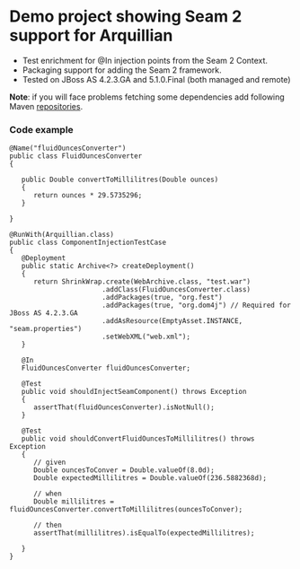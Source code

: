 Demo project showing Seam 2 support for Arquillian
============================

* Test enrichment for @In injection points from the Seam 2 Context.
* Packaging support for adding the Seam 2 framework.
* Tested on JBoss AS 4.2.3.GA and 5.1.0.Final (both managed and remote)

**Note**: if you will face problems fetching some dependencies add following Maven [repositories](https://gist.github.com/1809214).

### Code example

    @Name("fluidOuncesConverter")
    public class FluidOuncesConverter
    {

       public Double convertToMillilitres(Double ounces)
       {
          return ounces * 29.5735296;
       }

    }

    @RunWith(Arquillian.class)
    public class ComponentInjectionTestCase
    {
       @Deployment
       public static Archive<?> createDeployment()
       {
          return ShrinkWrap.create(WebArchive.class, "test.war")
                           .addClass(FluidOuncesConverter.class)
                           .addPackages(true, "org.fest")
                           .addPackages(true, "org.dom4j") // Required for JBoss AS 4.2.3.GA
                           .addAsResource(EmptyAsset.INSTANCE, "seam.properties")
                           .setWebXML("web.xml");
       }

       @In
       FluidOuncesConverter fluidOuncesConverter;

       @Test
       public void shouldInjectSeamComponent() throws Exception
       {
          assertThat(fluidOuncesConverter).isNotNull();
       }

       @Test
       public void shouldConvertFluidOuncesToMillilitres() throws Exception
       {
          // given
          Double ouncesToConver = Double.valueOf(8.0d);
          Double expectedMillilitres = Double.valueOf(236.5882368d);

          // when
          Double millilitres = fluidOuncesConverter.convertToMillilitres(ouncesToConver);

          // then
          assertThat(millilitres).isEqualTo(expectedMillilitres);

       }
    }
